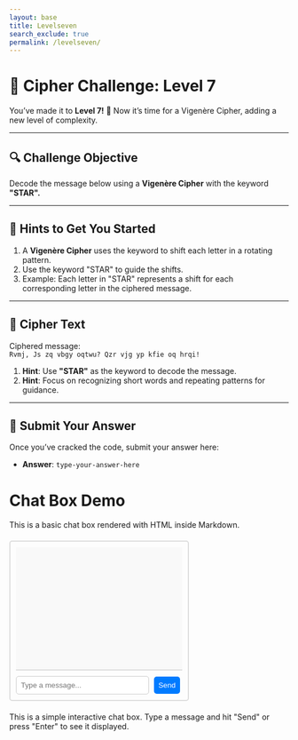 ```yaml
---
layout: base 
title: Levelseven 
search_exclude: true
permalink: /levelseven/
---
```


# 🔐 **Cipher Challenge: Level 7**

You’ve made it to **Level 7!** 🧩 Now it’s time for a Vigenère Cipher, adding a new level of complexity.

---

## 🔍 **Challenge Objective**

Decode the message below using a **Vigenère Cipher** with the keyword **"STAR".**

---

## 🧩 **Hints to Get You Started**

1. A **Vigenère Cipher** uses the keyword to shift each letter in a rotating pattern.
2. Use the keyword "STAR" to guide the shifts.
3. Example: Each letter in "STAR" represents a shift for each corresponding letter in the ciphered message.

---

## 🔢 **Cipher Text**

Ciphered message:  
`Rvmj, Js zq vbgy oqtwu? Qzr vjg yp kfie oq hrqi!`

1. **Hint**: Use **"STAR"** as the keyword to decode the message.
2. **Hint**: Focus on recognizing short words and repeating patterns for guidance.

---

## 📝 **Submit Your Answer**

Once you’ve cracked the code, submit your answer here:


- **Answer**: `type-your-answer-here`







# Chat Box Demo

This is a basic chat box rendered with HTML inside Markdown.

<div id="chat-container" style="width: 300px; margin: 20px 0; border: 2px solid #ddd; border-radius: 5px; padding: 10px; font-family: Arial, sans-serif;">
  <div id="chat-box" style="height: 200px; overflow-y: scroll; border-bottom: 2px solid #ddd; margin-bottom: 10px; padding: 10px; background-color: #f9f9f9;">
    <div id="chat-messages"></div>
  </div>
  <input type="text" id="chat-input" placeholder="Type a message..." style="width: calc(100% - 60px); padding: 8px; margin-right: 5px; border: 1px solid #ccc; border-radius: 5px;" />
  <button id="send-button" style="padding: 8px; background-color: #007bff; color: white; border: none; border-radius: 5px;">Send</button>
</div>

<script>
  const chatMessages = document.getElementById('chat-messages');
  const chatInput = document.getElementById('chat-input');
  const sendButton = document.getElementById('send-button');
  const correctAnswer = 'Well, Is it clear now? You have the key to the end!'; // Define the correct answer here

  function addMessage(text, className) {
    const messageElement = document.createElement('div');
    messageElement.className = className;
    messageElement.textContent = text;
    messageElement.style.margin = '5px 0';
    messageElement.style.padding = '5px';
    messageElement.style.borderRadius = '5px';
    messageElement.style.backgroundColor = className === 'user-message' ? 'black' : 'red';
    chatMessages.appendChild(messageElement);
    chatMessages.scrollTop = chatMessages.scrollHeight;
  }

function addCorrectMessage(text, className) {
    const messageElement = document.createElement('div');
    messageElement.className = className;
    messageElement.textContent = text;
    messageElement.style.margin = '5px 0';
    messageElement.style.padding = '5px';
    messageElement.style.borderRadius = '5px';
    messageElement.style.backgroundColor = className === 'user-message' ? 'black' : 'green';
    chatMessages.appendChild(messageElement);
    chatMessages.scrollTop = chatMessages.scrollHeight;
  }

  sendButton.addEventListener('click', () => {
    const userMessage = chatInput.value.trim();
    if (userMessage) {
      addMessage(`Your answer is: ${userMessage}`, 'user-message');
      chatInput.value = '';

      // Check if the message is correct
      if (userMessage === correctAnswer) {
        setTimeout(() => {
          
          addCorrectMessage("Correct answer! Now you can move on!", 'bot-message');
        }, 1000);
      } else {
        setTimeout(() => {
          addMessage("Try again!", 'bot-message');
        }, 1000);
      }
    }
  });

  chatInput.addEventListener('keypress', (e) => {
    if (e.key === 'Enter') sendButton.click();
  });
</script>


This is a simple interactive chat box. Type a message and hit "Send" or press "Enter" to see it displayed.
